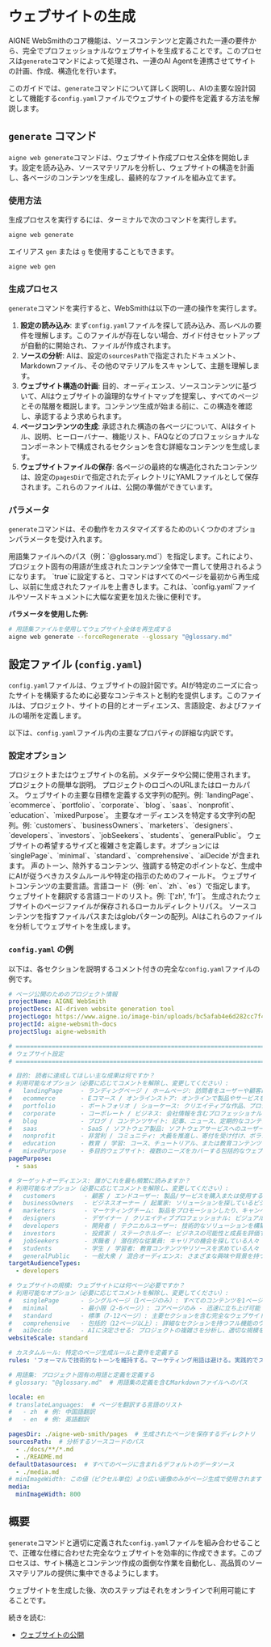 # ウェブサイトの生成

AIGNE WebSmithのコア機能は、ソースコンテンツと定義された一連の要件から、完全でプロフェッショナルなウェブサイトを生成することです。このプロセスは`generate`コマンドによって処理され、一連のAI Agentを連携させてサイトの計画、作成、構造化を行います。

このガイドでは、`generate`コマンドについて詳しく説明し、AIの主要な設計図として機能する`config.yaml`ファイルでウェブサイトの要件を定義する方法を解説します。

## `generate` コマンド

`aigne web generate`コマンドは、ウェブサイト作成プロセス全体を開始します。設定を読み込み、ソースマテリアルを分析し、ウェブサイトの構造を計画し、各ページのコンテンツを生成し、最終的なファイルを組み立てます。

### 使用方法

生成プロセスを実行するには、ターミナルで次のコマンドを実行します。

```bash
aigne web generate
```

エイリアス `gen` または `g` を使用することもできます。

```bash
aigne web gen
```

### 生成プロセス

`generate`コマンドを実行すると、WebSmithは以下の一連の操作を実行します。

1.  **設定の読み込み**: まず`config.yaml`ファイルを探して読み込み、高レベルの要件を理解します。このファイルが存在しない場合、ガイド付きセットアップが自動的に開始され、ファイルが作成されます。
2.  **ソースの分析**: AIは、設定の`sourcesPath`で指定されたドキュメント、Markdownファイル、その他のマテリアルをスキャンして、主題を理解します。
3.  **ウェブサイト構造の計画**: 目的、オーディエンス、ソースコンテンツに基づいて、AIはウェブサイトの論理的なサイトマップを提案し、すべてのページとその階層を概説します。コンテンツ生成が始まる前に、この構造を確認し、承認するよう求められます。
4.  **ページコンテンツの生成**: 承認された構造の各ページについて、AIはタイトル、説明、ヒーローバナー、機能リスト、FAQなどのプロフェッショナルなコンポーネントで構成されるセクションを含む詳細なコンテンツを生成します。
5.  **ウェブサイトファイルの保存**: 各ページの最終的な構造化されたコンテンツは、設定の`pagesDir`で指定されたディレクトリにYAMLファイルとして保存されます。これらのファイルは、公開の準備ができています。

### パラメータ

`generate`コマンドは、その動作をカスタマイズするためのいくつかのオプションパラメータを受け入れます。

<x-field-group>
  <x-field data-name="glossary" data-type="string" data-required="false">
    <x-field-desc markdown>用語集ファイルへのパス（例：`@glossary.md`）を指定します。これにより、プロジェクト固有の用語が生成されたコンテンツ全体で一貫して使用されるようになります。</x-field-desc>
  </x-field>
  <x-field data-name="forceRegenerate" data-type="boolean" data-required="false">
    <x-field-desc markdown>`true`に設定すると、コマンドはすべてのページを最初から再生成し、以前に生成されたファイルを上書きします。これは、`config.yaml`ファイルやソースドキュメントに大幅な変更を加えた後に便利です。</x-field-desc>
  </x-field>
</x-field-group>

**パラメータを使用した例:**

```bash
# 用語集ファイルを使用してウェブサイト全体を再生成する
aigne web generate --forceRegenerate --glossary "@glossary.md"
```

## 設定ファイル (`config.yaml`)

`config.yaml`ファイルは、ウェブサイトの設計図です。AIが特定のニーズに合ったサイトを構築するために必要なコンテキストと制約を提供します。このファイルは、プロジェクト、サイトの目的とオーディエンス、言語設定、およびファイルの場所を定義します。

以下は、`config.yaml`ファイル内の主要なプロパティの詳細な内訳です。

### 設定オプション

<x-field-group>
  <x-field data-name="projectName" data-type="string" data-required="true">
    <x-field-desc markdown>プロジェクトまたはウェブサイトの名前。メタデータや公開に使用されます。</x-field-desc>
  </x-field>
  <x-field data-name="projectDesc" data-type="string" data-required="false">
    <x-field-desc markdown>プロジェクトの簡単な説明。</x-field-desc>
  </x-field>
  <x-field data-name="projectLogo" data-type="string" data-required="false">
    <x-field-desc markdown>プロジェクトのロゴへのURLまたはローカルパス。</x-field-desc>
  </x-field>
  <x-field data-name="pagePurpose" data-type="array" data-required="true">
    <x-field-desc markdown>ウェブサイトの主要な目標を定義する文字列の配列。例: `landingPage`、`ecommerce`、`portfolio`、`corporate`、`blog`、`saas`、`nonprofit`、`education`、`mixedPurpose`。</x-field-desc>
  </x-field>
  <x-field data-name="targetAudienceTypes" data-type="array" data-required="true">
    <x-field-desc markdown>主要なオーディエンスを特定する文字列の配列。例: `customers`、`businessOwners`、`marketers`、`designers`、`developers`、`investors`、`jobSeekers`、`students`、`generalPublic`。</x-field-desc>
  </x-field>
  <x-field data-name="websiteScale" data-type="string" data-required="true">
    <x-field-desc markdown>ウェブサイトの希望するサイズと複雑さを定義します。オプションには`singlePage`、`minimal`、`standard`、`comprehensive`、`aiDecide`が含まれます。</x-field-desc>
  </x-field>
  <x-field data-name="rules" data-type="string" data-required="false">
    <x-field-desc markdown>声のトーン、除外するコンテンツ、強調する特定のポイントなど、生成中にAIが従うべきカスタムルールや特定の指示のためのフィールド。</x-field-desc>
  </x-field>
  <x-field data-name="locale" data-type="string" data-default="en" data-required="true">
    <x-field-desc markdown>ウェブサイトコンテンツの主要言語。言語コード（例: `en`、`zh`、`es`）で指定します。</x-field-desc>
  </x-field>
  <x-field data-name="translateLanguages" data-type="array" data-required="false">
    <x-field-desc markdown>ウェブサイトを翻訳する言語コードのリスト。例: `['zh', 'fr']`。</x-field-desc>
  </x-field>
  <x-field data-name="pagesDir" data-type="string" data-required="true">
    <x-field-desc markdown>生成されたウェブサイトのページファイルが保存されるローカルディレクトリパス。</x-field-desc>
  </x-field>
  <x-field data-name="sourcesPath" data-type="array" data-required="true">
    <x-field-desc markdown>ソースコンテンツを指すファイルパスまたはglobパターンの配列。AIはこれらのファイルを分析してウェブサイトを生成します。</x-field-desc>
  </x-field>
</x-field-group>

### `config.yaml` の例

以下は、各セクションを説明するコメント付きの完全な`config.yaml`ファイルの例です。

```yaml config.yaml
# ページ公開のためのプロジェクト情報
projectName: AIGNE WebSmith
projectDesc: AI-driven website generation tool
projectLogo: https://www.aigne.io/image-bin/uploads/bc5afab4e6d282cc7f4aa444e9b9f7f4.svg
projectId: aigne-websmith-docs
projectSlug: aigne-websmith

# =============================================================================
# ウェブサイト設定
# =============================================================================

# 目的: 読者に達成してほしい主な成果は何ですか？
# 利用可能なオプション（必要に応じてコメントを解除し、変更してください）:
#   landingPage     - ランディングページ / ホームページ: 訪問者をユーザーや顧客に転換する
#   ecommerce       - Eコマース / オンラインストア: オンラインで製品やサービスを販売する
#   portfolio       - ポートフォリオ / ショーケース: クリエイティブな作品、プロジェクト、実績を展示する
#   corporate       - コーポレート / ビジネス: 会社情報を含むプロフェッショナルなビジネスウェブサイト
#   blog            - ブログ / コンテンツサイト: 記事、ニュース、定期的なコンテンツ更新を共有する
#   saas            - SaaS / ソフトウェア製品: ソフトウェアサービスへのユーザーのプロモーションとオンボーディングを行う
#   nonprofit       - 非営利 / コミュニティ: 大義を推進し、寄付を受け付け、ボランティアを巻き込む
#   education       - 教育 / 学習: コース、チュートリアル、または教育コンテンツを提供する
#   mixedPurpose    - 多目的ウェブサイト: 複数のニーズをカバーする包括的なウェブサイト
pagePurpose:
  - saas

# ターゲットオーディエンス: 誰がこれを最も頻繁に読みますか？
# 利用可能なオプション（必要に応じてコメントを解除し、変更してください）:
#   customers        - 顧客 / エンドユーザー: 製品/サービスを購入または使用する人々
#   businessOwners   - ビジネスオーナー / 起業家: ソリューションを探しているビジネスを経営する人々
#   marketers        - マーケティングチーム: 製品をプロモーションしたり、キャンペーンを管理したりする人々
#   designers        - デザイナー / クリエイティブプロフェッショナル: ビジュアルデザインとユーザーエクスペリエンスに焦点を当てた人々
#   developers       - 開発者 / テクニカルユーザー: 技術的なソリューションを構築または統合する人々
#   investors        - 投資家 / ステークホルダー: ビジネスの可能性と成長を評価する人々
#   jobSeekers       - 求職者 / 潜在的な従業員: キャリアの機会を探している人々
#   students         - 学生 / 学習者: 教育コンテンツやリソースを求めている人々
#   generalPublic    - 一般大衆 / 混合オーディエンス: さまざまな興味や背景を持つ幅広いオーディエンス
targetAudienceTypes:
  - developers

# ウェブサイトの規模: ウェブサイトには何ページ必要ですか？
# 利用可能なオプション（必要に応じてコメントを解除し、変更してください）:
#   singlePage      - シングルページ（1ページのみ）: すべてのコンテンツを1ページに統合
#   minimal         - 最小限（2-6ページ）: コアページのみ - 迅速に立ち上げ可能
#   standard        - 標準（7-12ページ）: 主要セクションを含む完全なウェブサイト [推奨]
#   comprehensive   - 包括的（12ページ以上）: 詳細なセクションを持つフル機能のウェブサイト
#   aiDecide        - AIに決定させる: プロジェクトの複雑さを分析し、適切な規模を提案
websiteScale: standard

# カスタムルール: 特定のページ生成ルールと要件を定義する
rules: 'フォーマルで技術的なトーンを維持する。マーケティング用語は避ける。実践的でステップバイステップの指示に焦点を当てる。'

# 用語集: プロジェクト固有の用語と定義を定義する
# glossary: "@glossary.md"  # 用語集の定義を含むMarkdownファイルへのパス

locale: en
# translateLanguages:  # ページを翻訳する言語のリスト
#   - zh  # 例: 中国語翻訳
#   - en  # 例: 英語翻訳

pagesDir: ./aigne-web-smith/pages  # 生成されたページを保存するディレクトリ
sourcesPath:  # 分析するソースコードのパス
  - ./docs/**/*.md
  - ./README.md
defaultDatasources:  # すべてのページに含まれるデフォルトのデータソース
  - ./media.md
# minImageWidth: この値（ピクセル単位）より広い画像のみがページ生成で使用されます
media:
  minImageWidth: 800
```

## 概要

`generate`コマンドと適切に定義された`config.yaml`ファイルを組み合わせることで、正確な仕様に合わせた完全なウェブサイトを効率的に作成できます。このプロセスは、サイト構造とコンテンツ作成の面倒な作業を自動化し、高品質のソースマテリアルの提供に集中できるようにします。

ウェブサイトを生成した後、次のステップはそれをオンラインで利用可能にすることです。

続きを読む:
*   [ウェブサイトの公開](./core-tasks-publishing-your-website.md)